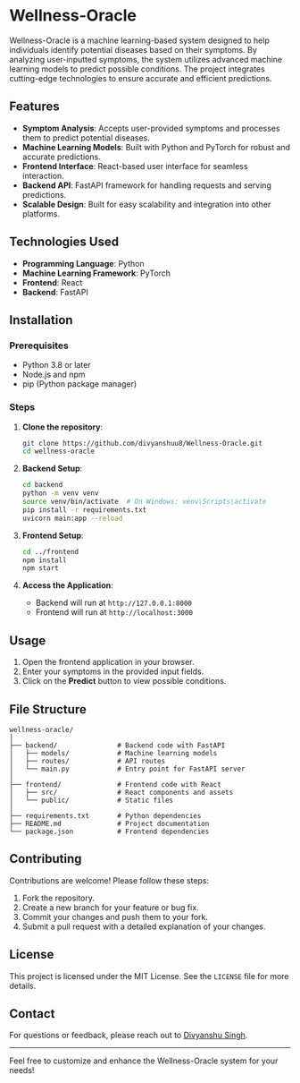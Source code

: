 # Wellness-Oracle

Wellness-Oracle is a machine learning-based system designed to help individuals identify potential diseases based on their symptoms. By analyzing user-inputted symptoms, the system utilizes advanced machine learning models to predict possible conditions. The project integrates cutting-edge technologies to ensure accurate and efficient predictions.

## Features

- **Symptom Analysis**: Accepts user-provided symptoms and processes them to predict potential diseases.
- **Machine Learning Models**: Built with Python and PyTorch for robust and accurate predictions.
- **Frontend Interface**: React-based user interface for seamless interaction.
- **Backend API**: FastAPI framework for handling requests and serving predictions.
- **Scalable Design**: Built for easy scalability and integration into other platforms.

## Technologies Used

- **Programming Language**: Python
- **Machine Learning Framework**: PyTorch
- **Frontend**: React
- **Backend**: FastAPI

## Installation

### Prerequisites
- Python 3.8 or later
- Node.js and npm
- pip (Python package manager)

### Steps

1. **Clone the repository**:
    ```bash
    git clone https://github.com/divyanshuu8/Wellness-Oracle.git
    cd wellness-oracle
    ```

2. **Backend Setup**:
    ```bash
    cd backend
    python -m venv venv
    source venv/bin/activate  # On Windows: venv\Scripts\activate
    pip install -r requirements.txt
    uvicorn main:app --reload
    ```

3. **Frontend Setup**:
    ```bash
    cd ../frontend
    npm install
    npm start
    ```

4. **Access the Application**:
   - Backend will run at `http://127.0.0.1:8000`
   - Frontend will run at `http://localhost:3000`

## Usage

1. Open the frontend application in your browser.
2. Enter your symptoms in the provided input fields.
3. Click on the **Predict** button to view possible conditions.

## File Structure

```
wellness-oracle/
│
├── backend/               # Backend code with FastAPI
│   ├── models/            # Machine learning models
│   ├── routes/            # API routes
│   └── main.py            # Entry point for FastAPI server
│
├── frontend/              # Frontend code with React
│   ├── src/               # React components and assets
│   └── public/            # Static files
│
├── requirements.txt       # Python dependencies
├── README.md              # Project documentation
└── package.json           # Frontend dependencies
```

## Contributing

Contributions are welcome! Please follow these steps:

1. Fork the repository.
2. Create a new branch for your feature or bug fix.
3. Commit your changes and push them to your fork.
4. Submit a pull request with a detailed explanation of your changes.

## License

This project is licensed under the MIT License. See the `LICENSE` file for more details.

## Contact

For questions or feedback, please reach out to [Divyanshu Singh](mailto:singhdivyanshu975@gmail.com).

---

Feel free to customize and enhance the Wellness-Oracle system for your needs!
